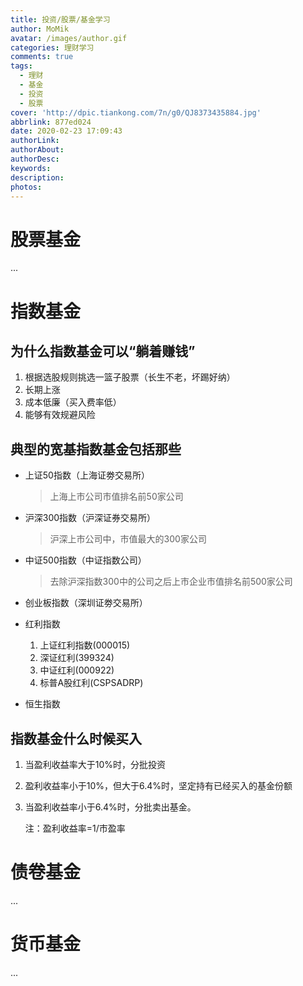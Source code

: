 ```yaml
---
title: 投资/股票/基金学习
author: MoMik
avatar: /images/author.gif
categories: 理财学习
comments: true
tags:
  - 理财
  - 基金
  - 投资
  - 股票
cover: 'http://dpic.tiankong.com/7n/g0/QJ8373435884.jpg'
abbrlink: 877ed024
date: 2020-02-23 17:09:43
authorLink:
authorAbout:
authorDesc:
keywords:
description:
photos:
---
```


# 股票基金

...

# 指数基金

## 为什么指数基金可以“躺着赚钱”

1. 根据选股规则挑选一篮子股票（长生不老，坏踢好纳）
2. 长期上涨
3. 成本低廉（买入费率低）
4. 能够有效规避风险

## 典型的宽基指数基金包括那些

- 上证50指数（上海证劵交易所）

  > 上海上市公司市值排名前50家公司

- 沪深300指数（沪深证券交易所）

  > 沪深上市公司中，市值最大的300家公司

- 中证500指数（中证指数公司）

  > 去除沪深指数300中的公司之后上市企业市值排名前500家公司

- 创业板指数（深圳证劵交易所）

- 红利指数

  1. 上证红利指数(000015)
  2. 深证红利(399324)
  3. 中证红利(000922)
  4. 标普A股红利(CSPSADRP)

- 恒生指数

  

## 指数基金什么时候买入

1. 当盈利收益率大于10%时，分批投资

2. 盈利收益率小于10%，但大于6.4%时，坚定持有已经买入的基金份额

3. 当盈利收益率小于6.4%时，分批卖出基金。

   注：盈利收益率=1/市盈率

# 债卷基金

...

# 货币基金

...